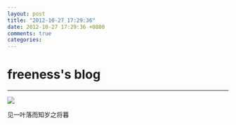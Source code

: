 ```yaml
---
layout: post
title: "2012-10-27 17:29:36"
date: 2012-10-27 17:29:36 +0800
comments: true
categories: 
---
```


# freeness's blog

----------

![](http://okqmqrbgo.bkt.clouddn.com/201210271729361.jpg)

>
见一叶落而知岁之将暮